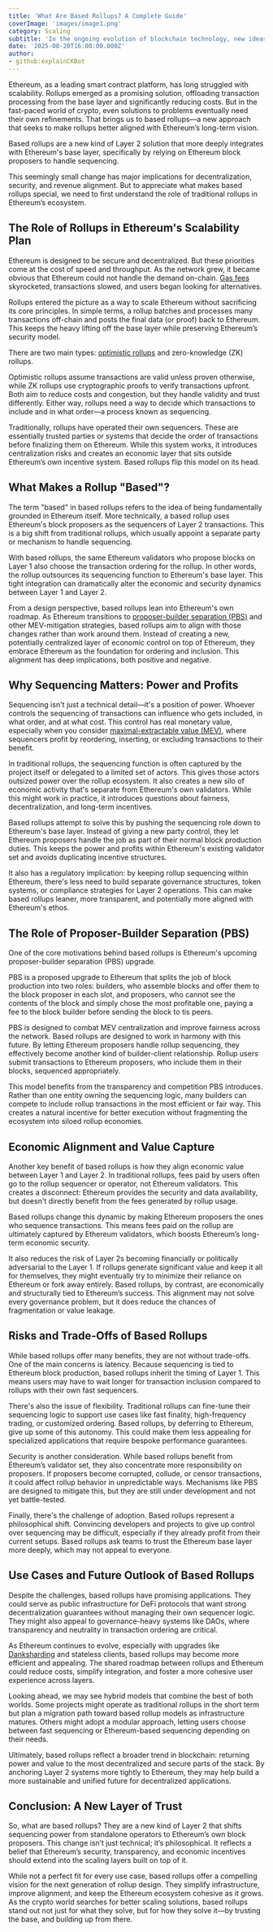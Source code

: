 ```yaml
---
title: 'What Are Based Rollups? A Complete Guide'
coverImage: 'images/image1.png'
category: Scaling
subtitle: 'In the ongoing evolution of blockchain technology, new ideas continue to reshape what’s possible in decentralized systems.'
date: '2025-08-20T16:00:00.000Z'
author: 
- github:explainCKBot
---
```


Ethereum, as a leading smart contract platform, has long struggled with scalability. Rollups emerged as a promising solution, offloading transaction processing from the base layer and significantly reducing costs. But in the fast-paced world of crypto, even solutions to problems eventually need their own refinements. That brings us to based rollups—a new approach that seeks to make rollups better aligned with Ethereum’s long-term vision.

Based rollups are a new kind of Layer 2 solution that more deeply integrates with Ethereum's base layer, specifically by relying on Ethereum block proposers to handle sequencing. 

This seemingly small change has major implications for decentralization, security, and revenue alignment. But to appreciate what makes based rollups special, we need to first understand the role of traditional rollups in Ethereum’s ecosystem.



## The Role of Rollups in Ethereum's Scalability Plan

Ethereum is designed to be secure and decentralized. But these priorities come at the cost of speed and throughput. As the network grew, it became obvious that Ethereum could not handle the demand on-chain. [Gas fees](https://www.nervos.org/knowledge-base/what_is_a_blockchain_gas_fee_(explainCKBot)) skyrocketed, transactions slowed, and users began looking for alternatives.

Rollups entered the picture as a way to scale Ethereum without sacrificing its core principles. In simple terms, a rollup batches and processes many transactions off-chain and posts the final data (or proof) back to Ethereum. This keeps the heavy lifting off the base layer while preserving Ethereum’s security model.

There are two main types: [optimistic rollups](https://www.nervos.org/knowledge-base/What_are_optimistic_rollups_(explainCKBot)) and zero-knowledge (ZK) rollups. 

Optimistic rollups assume transactions are valid unless proven otherwise, while ZK rollups use cryptographic proofs to verify transactions upfront. Both aim to reduce costs and congestion, but they handle validity and trust differently. Either way, rollups need a way to decide which transactions to include and in what order—a process known as sequencing.

Traditionally, rollups have operated their own sequencers. These are essentially trusted parties or systems that decide the order of transactions before finalizing them on Ethereum. While this system works, it introduces centralization risks and creates an economic layer that sits outside Ethereum’s own incentive system. Based rollups flip this model on its head.



## What Makes a Rollup "Based"?

The term "based" in based rollups refers to the idea of being fundamentally grounded in Ethereum itself. More technically, a based rollup uses Ethereum's block proposers as the sequencers of Layer 2 transactions. This is a big shift from traditional rollups, which usually appoint a separate party or mechanism to handle sequencing.

With based rollups, the same Ethereum validators who propose blocks on Layer 1 also choose the transaction ordering for the rollup. In other words, the rollup outsources its sequencing function to Ethereum's base layer. This tight integration can dramatically alter the economic and security dynamics between Layer 1 and Layer 2\.

From a design perspective, based rollups lean into Ethereum's own roadmap. As Ethereum transitions to [proposer-builder separation (PBS)](https://www.nervos.org/knowledge-base/What_is_Proposer_Builder_Separation%20_in_Ethereum_(explainCKBot)) and other MEV-mitigation strategies, based rollups aim to align with those changes rather than work around them. Instead of creating a new, potentially centralized layer of economic control on top of Ethereum, they embrace Ethereum as the foundation for ordering and inclusion. This alignment has deep implications, both positive and negative.



## Why Sequencing Matters: Power and Profits

Sequencing isn't just a technical detail—it's a position of power. Whoever controls the sequencing of transactions can influence who gets included, in what order, and at what cost. This control has real monetary value, especially when you consider [maximal-extractable value (MEV)](https://ethereum.org/en/developers/docs/mev/), where sequencers profit by reordering, inserting, or excluding transactions to their benefit.

In traditional rollups, the sequencing function is often captured by the project itself or delegated to a limited set of actors. This gives those actors outsized power over the rollup ecosystem. It also creates a new silo of economic activity that's separate from Ethereum's own validators. While this might work in practice, it introduces questions about fairness, decentralization, and long-term incentives.

Based rollups attempt to solve this by pushing the sequencing role down to Ethereum's base layer. Instead of giving a new party control, they let Ethereum proposers handle the job as part of their normal block production duties. This keeps the power and profits within Ethereum's existing validator set and avoids duplicating incentive structures.

It also has a regulatory implication: by keeping rollup sequencing within Ethereum, there's less need to build separate governance structures, token systems, or compliance strategies for Layer 2 operations. This can make based rollups leaner, more transparent, and potentially more aligned with Ethereum's ethos.



## The Role of Proposer-Builder Separation (PBS)

One of the core motivations behind based rollups is Ethereum's upcoming proposer-builder separation (PBS) upgrade. 

PBS is a proposed upgrade to Ethereum that splits the job of block production into two roles: builders, who assemble blocks and offer them to the block proposer in each slot, and proposers, who cannot see the contents of the block and simply chose the most profitable one, paying a fee to the block builder before sending the block to tis peers.

PBS is designed to combat MEV centralization and improve fairness across the network. Based rollups are designed to work in harmony with this future. By letting Ethereum proposers handle rollup sequencing, they effectively become another kind of builder-client relationship. Rollup users submit transactions to Ethereum proposers, who include them in their blocks, sequenced appropriately.

This model benefits from the transparency and competition PBS introduces. Rather than one entity owning the sequencing logic, many builders can compete to include rollup transactions in the most efficient or fair way. This creates a natural incentive for better execution without fragmenting the ecosystem into siloed rollup economies.



## Economic Alignment and Value Capture

Another key benefit of based rollups is how they align economic value between Layer 1 and Layer 2\. In traditional rollups, fees paid by users often go to the rollup sequencer or operator, not Ethereum validators. This creates a disconnect: Ethereum provides the security and data availability, but doesn't directly benefit from the fees generated by rollup usage.

Based rollups change this dynamic by making Ethereum proposers the ones who sequence transactions. This means fees paid on the rollup are ultimately captured by Ethereum validators, which boosts Ethereum’s long-term economic security.

It also reduces the risk of Layer 2s becoming financially or politically adversarial to the Layer 1\. If rollups generate significant value and keep it all for themselves, they might eventually try to minimize their reliance on Ethereum or fork away entirely. Based rollups, by contrast, are economically and structurally tied to Ethereum’s success. This alignment may not solve every governance problem, but it does reduce the chances of fragmentation or value leakage.



## Risks and Trade-Offs of Based Rollups

While based rollups offer many benefits, they are not without trade-offs. One of the main concerns is latency. Because sequencing is tied to Ethereum block production, based rollups inherit the timing of Layer 1\. This means users may have to wait longer for transaction inclusion compared to rollups with their own fast sequencers.

There's also the issue of flexibility. Traditional rollups can fine-tune their sequencing logic to support use cases like fast finality, high-frequency trading, or customized ordering. Based rollups, by deferring to Ethereum, give up some of this autonomy. This could make them less appealing for specialized applications that require bespoke performance guarantees.

Security is another consideration. While based rollups benefit from Ethereum’s validator set, they also concentrate more responsibility on proposers. If proposers become corrupted, collude, or censor transactions, it could affect rollup behavior in unpredictable ways. Mechanisms like PBS are designed to mitigate this, but they are still under development and not yet battle-tested.

Finally, there's the challenge of adoption. Based rollups represent a philosophical shift. Convincing developers and projects to give up control over sequencing may be difficult, especially if they already profit from their current setups. Based rollups ask teams to trust the Ethereum base layer more deeply, which may not appeal to everyone.



## Use Cases and Future Outlook of Based Rollups

Despite the challenges, based rollups have promising applications. They could serve as public infrastructure for DeFi protocols that want strong decentralization guarantees without managing their own sequencer logic. They might also appeal to governance-heavy systems like DAOs, where transparency and neutrality in transaction ordering are critical.

As Ethereum continues to evolve, especially with upgrades like [Danksharding](https://ethereum.org/en/roadmap/danksharding/) and stateless clients, based rollups may become more efficient and appealing. The shared roadmap between rollups and Ethereum could reduce costs, simplify integration, and foster a more cohesive user experience across layers.

Looking ahead, we may see hybrid models that combine the best of both worlds. Some projects might operate as traditional rollups in the short term but plan a migration path toward based rollup models as infrastructure matures. Others might adopt a modular approach, letting users choose between fast sequencing or Ethereum-based sequencing depending on their needs.

Ultimately, based rollups reflect a broader trend in blockchain: returning power and value to the most decentralized and secure parts of the stack. By anchoring Layer 2 systems more tightly to Ethereum, they may help build a more sustainable and unified future for decentralized applications.



## Conclusion: A New Layer of Trust

So, what are based rollups? They are a new kind of Layer 2 that shifts sequencing power from standalone operators to Ethereum’s own block proposers. This change isn’t just technical; it’s philosophical. It reflects a belief that Ethereum’s security, transparency, and economic incentives should extend into the scaling layers built on top of it.

While not a perfect fit for every use case, based rollups offer a compelling vision for the next generation of rollup design. They simplify infrastructure, improve alignment, and keep the Ethereum ecosystem cohesive as it grows. As the crypto world searches for better scaling solutions, based rollups stand out not just for what they solve, but for how they solve it—by trusting the base, and building up from there.

